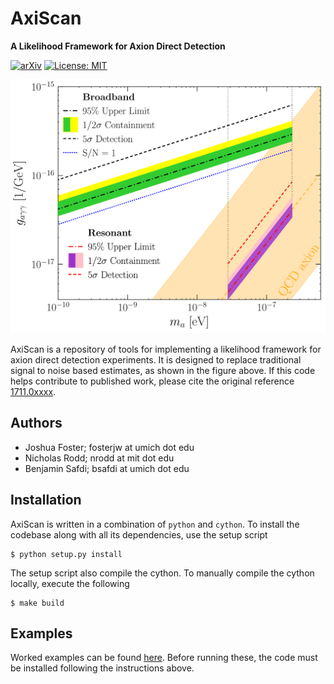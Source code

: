 # AxiScan

**A Likelihood Framework for Axion Direct Detection**

[![arXiv](https://img.shields.io/badge/arXiv-1711.0xxxx%20-green.svg)](https://arxiv.org/abs/1711.0xxxx)
[![License: MIT](https://img.shields.io/badge/License-MIT-yellow.svg)](https://opensource.org/licenses/MIT)

![Sensitivity](https://github.com/bsafdi/AxiScan/blob/master/examples/Projected_Sensitivity.png "Projected sensitivity versus S/N=1")

AxiScan is a repository of tools for implementing a likelihood framework for axion direct detection experiments. It is designed to replace traditional signal to noise based estimates, as shown in the figure above. If this code helps contribute to published work, please cite the original reference [1711.0xxxx](https://arxiv.org/abs/1711.0xxxx). 

## Authors

- Joshua Foster; fosterjw at umich dot edu
- Nicholas Rodd; nrodd at mit dot edu
- Benjamin Safdi; bsafdi at umich dot edu

## Installation

AxiScan is written in a combination of `python` and `cython`. To install the codebase along with all its dependencies, use the setup script

```
$ python setup.py install
```

The setup script also compile the cython. To manually compile the cython locally, execute the following 

```
$ make build
```

## Examples

Worked examples can be found [here](https://github.com/bsafdi/AxiScan/tree/master/examples). Before running these, the code must be installed following the instructions above.
